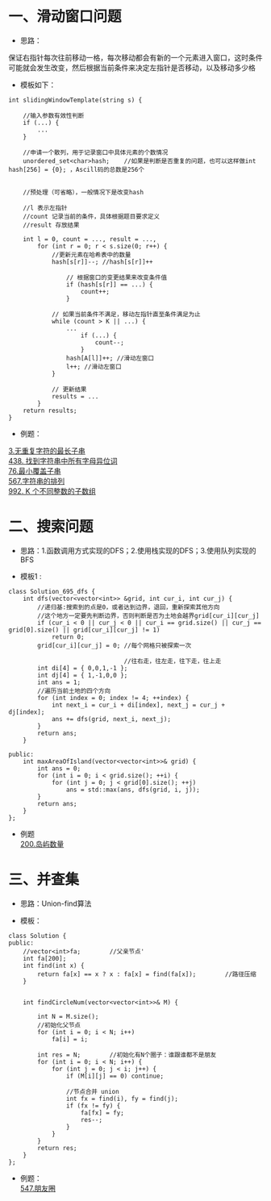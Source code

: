 # 一、滑动窗口问题

- 思路：

保证右指针每次往前移动一格，每次移动都会有新的一个元素进入窗口，这时条件可能就会发生改变，然后根据当前条件来决定左指针是否移动，以及移动多少格

- 模板如下：
```
int slidingWindowTemplate(string s) {

	//输入参数有效性判断
	if (...) {
		...
	}

	//申请一个散列，用于记录窗口中具体元素的个数情况
	unordered_set<char>hash;	//如果是判断是否重复的问题，也可以这样做int hash[256] = {0}; ，Ascill码的总数是256个
	

	//预处理（可省略），一般情况下是改变hash

	//l 表示左指针
	//count 记录当前的条件，具体根据题目要求定义
	//result 存放结果

	int l = 0, count = ..., result = ...,
		for (int r = 0; r < s.size(0; r++) {
			//更新元素在哈希表中的数量
			hash[s[r]]--; //hash[s[r]]++

				// 根据窗口的变更结果来改变条件值
				if (hash[s[r]] == ...) {
					count++;
				}

			// 如果当前条件不满足，移动左指针直至条件满足为止
			while (count > K || ...) {
				...
					if (...) {
						count--;
					}
				hash[A[l]]++; //滑动左窗口
				l++; //滑动左窗口
			}

			// 更新结果
			results = ...
		}
	return results;
}
```

- 例题：

[3.无重复字符的最长子串](https://github.com/ccpang96/leetcode/blob/master/leetcode/%E6%BB%91%E5%8A%A8%E7%AA%97%E5%8F%A3%E9%97%AE%E9%A2%98/3.%E6%97%A0%E9%87%8D%E5%A4%8D%E5%AD%97%E7%AC%A6%E7%9A%84%E6%9C%80%E9%95%BF%E5%AD%90%E4%B8%B2.cpp)
</br>
[438. 找到字符串中所有字母异位词](https://github.com/ccpang96/leetcode/blob/master/leetcode/%E6%BB%91%E5%8A%A8%E7%AA%97%E5%8F%A3%E9%97%AE%E9%A2%98/438.%20%E6%89%BE%E5%88%B0%E5%AD%97%E7%AC%A6%E4%B8%B2%E4%B8%AD%E6%89%80%E6%9C%89%E5%AD%97%E6%AF%8D%E5%BC%82%E4%BD%8D%E8%AF%8D.cpp)
</br>
[76.最小覆盖子串](https://github.com/ccpang96/leetcode/blob/master/leetcode/%E6%BB%91%E5%8A%A8%E7%AA%97%E5%8F%A3%E9%97%AE%E9%A2%98/76.%20%E6%9C%80%E5%B0%8F%E8%A6%86%E7%9B%96%E5%AD%90%E4%B8%B2.cpp)
</br>
[567.字符串的排列](https://github.com/ccpang96/leetcode/blob/master/leetcode/%E6%BB%91%E5%8A%A8%E7%AA%97%E5%8F%A3%E9%97%AE%E9%A2%98/567.%E5%AD%97%E7%AC%A6%E4%B8%B2%E7%9A%84%E6%8E%92%E5%88%97.cpp)
</br>
[992. K 个不同整数的子数组](https://github.com/ccpang96/leetcode/blob/master/leetcode/%E6%BB%91%E5%8A%A8%E7%AA%97%E5%8F%A3%E9%97%AE%E9%A2%98/992.%20K%20%E4%B8%AA%E4%B8%8D%E5%90%8C%E6%95%B4%E6%95%B0%E7%9A%84%E5%AD%90%E6%95%B0%E7%BB%84.cpp)

# 二、搜索问题
- 思路：1.函数调用方式实现的DFS；2.使用栈实现的DFS；3.使用队列实现的BFS

- 模板1 :
```
class Solution_695_dfs {
	int dfs(vector<vector<int>> &grid, int cur_i, int cur_j) {
		//递归基:搜索到的点是0，或者达到边界，退回，重新探索其他方向 
		//这个地方一定要先判断边界，否则判断是否为土地会越界grid[cur_i][cur_j]
		if (cur_i < 0 || cur_j < 0 || cur_i == grid.size() || cur_j == grid[0].size() || grid[cur_i][cur_j] != 1)
			return 0;
		grid[cur_i][cur_j] = 0; //每个网格只被探索一次

								//往右走，往左走，往下走，往上走
		int di[4] = { 0,0,1,-1 };
		int dj[4] = { 1,-1,0,0 };
		int ans = 1;
		//遍历当前土地的四个方向
		for (int index = 0; index != 4; ++index) {
			int next_i = cur_i + di[index], next_j = cur_j + dj[index];
			ans += dfs(grid, next_i, next_j);
		}
		return ans;
	}

public:
	int maxAreaOfIsland(vector<vector<int>>& grid) {
		int ans = 0;
		for (int i = 0; i < grid.size(); ++i) {
			for (int j = 0; j < grid[0].size(); ++j)
				ans = std::max(ans, dfs(grid, i, j));
		}
		return ans;
	}
};
```
- 例题 </br>
[200.岛屿数量](https://github.com/ccpang96/leetcode/blob/master/leetcode/%E6%90%9C%E7%B4%A2%E9%97%AE%E9%A2%98/200.%E5%B2%9B%E5%B1%BF%E6%95%B0%E9%87%8F.cpp) </br>

# 三、并查集
- 思路：Union-find算法

- 模板：
```
class Solution {
public:
	//vector<int>fa;		//父亲节点'
	int fa[200];
	int find(int x) {
		return fa[x] == x ? x : fa[x] = find(fa[x]);		//路径压缩
	}


	int findCircleNum(vector<vector<int>>& M) {

		int N = M.size();
		//初始化父节点
		for (int i = 0; i < N; i++)
			fa[i] = i;

		int res = N;		//初始化有N个圈子：谁跟谁都不是朋友
		for (int i = 0; i < N; i++) {
			for (int j = 0; j < i; j++) {
				if (M[i][j] == 0) continue;

				//节点合并 union
				int fx = find(i), fy = find(j);
				if (fx != fy) {
					fa[fx] = fy;
					res--;
				}
			}
		}
		return res;
	}
};
```

- 例题：</br>
[547.朋友圈](https://github.com/ccpang96/leetcode/blob/master/leetcode/%E5%B9%B6%E6%9F%A5%E9%9B%86/547.%E6%9C%8B%E5%8F%8B%E5%9C%88.cpp)
